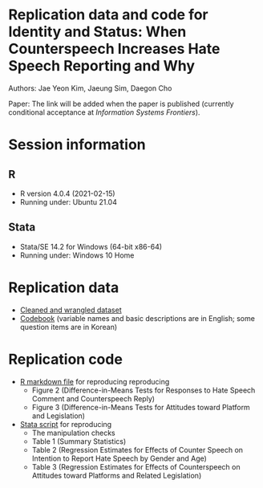 # Replication data and code for Identity and Status: When Counterspeech Increases Hate Speech Reporting and Why

Authors: Jae Yeon Kim, Jaeung Sim, Daegon Cho

Paper: The link will be added when the paper is published (currently conditional acceptance at *Information Systems Frontiers*).

# Session information 

## R 

* R version 4.0.4 (2021-02-15)
* Running under: Ubuntu 21.04

## Stata 

* Stata/SE 14.2 for Windows (64-bit x86-64)
* Running under: Windows 10 Home

# Replication data 

* [Cleaned and wrangled dataset](https://github.com/jaeyk/status_identity_hate_speech_reporting/blob/main/processed_data/main_dataset_20201020.csv)
* [Codebook](https://github.com/jaeyk/status_identity_hate_speech_reporting/blob/main/processed_data/codebook.md) (variable names and basic descriptions are in English; some question items are in Korean) 

# Replication code 

* [R markdown file](https://github.com/jaeyk/status_identity_hate_speech_reporting/blob/main/code/model_visualization.Rmd) for reproducing reproducing 
    * Figure 2 (Difference-in-Means Tests for Responses to Hate Speech Comment and Counterspeech Reply) 
    * Figure 3 (Difference-in-Means Tests for Attitudes toward Platform and Legislation)
* [Stata script](https://github.com/jaeyk/status_identity_hate_speech_reporting/blob/main/code/regression_stata) for reproducing 
    * The manipulation checks
    * Table 1 (Summary Statistics)
    * Table 2 (Regression Estimates for Effects of Counter Speech on Intention to Report Hate Speech by Gender and Age)
    * Table 3 (Regression Estimates for Effects of Counterspeech on Attitudes toward Platforms and Related Legislation)
